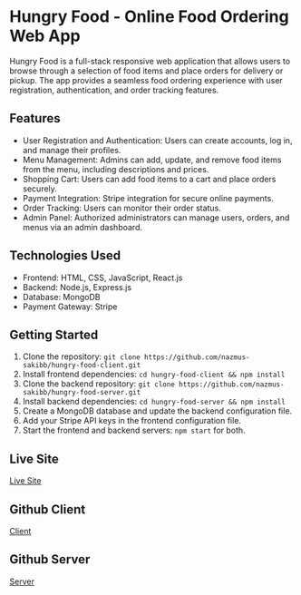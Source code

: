 # Hungry Food - Online Food Ordering Web App

Hungry Food is a full-stack responsive web application that allows users to browse through a selection of food items and place orders for delivery or pickup. The app provides a seamless food ordering experience with user registration, authentication, and order tracking features.

## Features

- User Registration and Authentication: Users can create accounts, log in, and manage their profiles.
- Menu Management: Admins can add, update, and remove food items from the menu, including descriptions and prices.
- Shopping Cart: Users can add food items to a cart and place orders securely.
- Payment Integration: Stripe integration for secure online payments.
- Order Tracking: Users can monitor their order status.
- Admin Panel: Authorized administrators can manage users, orders, and menus via an admin dashboard.

## Technologies Used

- Frontend: HTML, CSS, JavaScript, React.js
- Backend: Node.js, Express.js
- Database: MongoDB
- Payment Gateway: Stripe

## Getting Started

1. Clone the repository: `git clone https://github.com/nazmus-sakibb/hungry-food-client.git`
2. Install frontend dependencies: `cd hungry-food-client && npm install`
3. Clone the backend repository: `git clone https://github.com/nazmus-sakibb/hungry-food-server.git`
4. Install backend dependencies: `cd hungry-food-server && npm install`
5. Create a MongoDB database and update the backend configuration file.
6. Add your Stripe API keys in the frontend configuration file.
7. Start the frontend and backend servers: `npm start` for both.

## Live Site

[Live Site](https://hungry-food1.web.app/)


## Github Client

[Client](https://github.com/nazmus-sakibb/hungry-food-client)


## Github Server

[Server](https://github.com/nazmus-sakibb/hungry-food-server)

